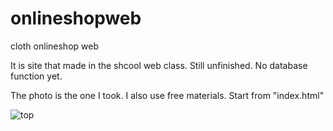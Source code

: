 # onlineshopweb
cloth onlineshop web

It is site that made in the shcool web class.
Still unfinished. No database function yet.

The photo is the one I took. I also use free materials.
Start from "index.html"

![top](https://user-images.githubusercontent.com/41576749/75077200-6727fe00-5545-11ea-9bb5-33c1713e42a3.png)

